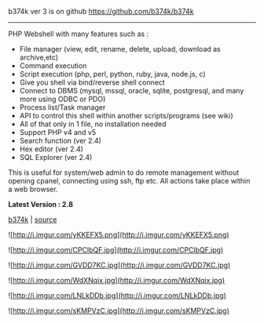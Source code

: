 b374k ver 3 is on github
https://github.com/b374k/b374k


---


PHP Webshell with many features such as :
  * File manager (view, edit, rename, delete, upload, download as archive,etc)
  * Command execution
  * Script execution (php, perl, python, ruby, java, node.js, c)
  * Give you shell via bind/reverse shell connect
  * Connect to DBMS (mysql, mssql, oracle, sqlite, postgresql, and many more using ODBC or PDO)
  * Process list/Task manager
  * API to control this shell within another scripts/programs (see wiki)
  * All of that only in 1 file, no installation needed
  * Support PHP v4 and v5
  * Search function (ver 2.4)
  * Hex editor (ver 2.4)
  * SQL Explorer (ver 2.4)


This is  useful for system/web admin to do remote management without opening cpanel, connecting using ssh, ftp etc. All actions take place within a web browser.

**Latest Version : 2.8**

[b374k](http://b374k-shell.googlecode.com/files/b374k-2.8.php) | [source](http://b374k-shell.googlecode.com/files/b374k-2.8.source.php)

![http://i.imgur.com/yKKEFX5.png](http://i.imgur.com/yKKEFX5.png)

![http://i.imgur.com/CPClbQF.jpg](http://i.imgur.com/CPClbQF.jpg)


![http://i.imgur.com/GVDD7KC.jpg](http://i.imgur.com/GVDD7KC.jpg)


![http://i.imgur.com/WdXNqix.jpg](http://i.imgur.com/WdXNqix.jpg)


![http://i.imgur.com/LNLkDDb.jpg](http://i.imgur.com/LNLkDDb.jpg)


![http://i.imgur.com/sKMPVzC.jpg](http://i.imgur.com/sKMPVzC.jpg)